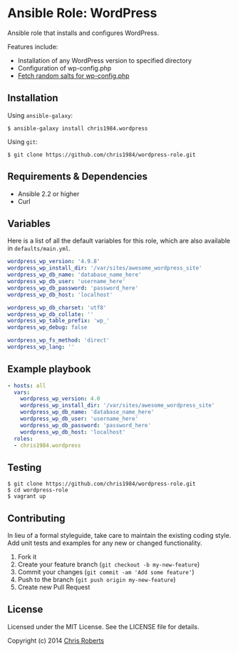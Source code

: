 # Ansible Role: WordPress
  Ansible role that installs and configures WordPress.

Features include:
-   Installation of any WordPress version to specified directory
-   Configuration of wp-config.php
-   [Fetch random salts for wp-config.php](https://api.wordpress.org/secret-key/1.1/salt/)

## Installation

Using `ansible-galaxy`:
```shell
$ ansible-galaxy install chris1984.wordpress
```

Using `git`:
```shell
$ git clone https://github.com/chris1984/wordpress-role.git
```

## Requirements & Dependencies
-   Ansible 2.2 or higher
-   Curl

## Variables
Here is a list of all the default variables for this role, which are also available in `defaults/main.yml`.

```yaml
wordpress_wp_version: '4.9.8'
wordpress_wp_install_dir: '/var/sites/awesome_wordpress_site'
wordpress_wp_db_name: 'database_name_here'
wordpress_wp_db_user: 'username_here'
wordpress_wp_db_password: 'password_here'
wordpress_wp_db_host: 'localhost'

wordpress_wp_db_charset: 'utf8'
wordpress_wp_db_collate: ''
wordpress_wp_table_prefix: 'wp_'
wordpress_wp_debug: false

wordpress_wp_fs_method: 'direct'
wordpress_wp_lang: ''
```

## Example playbook
```yaml
- hosts: all
  vars:
    wordpress_wp_version: 4.0
    wordpress_wp_install_dir: '/var/sites/awesome_wordpress_site'
    wordpress_wp_db_name: 'database_name_here'
    wordpress_wp_db_user: 'username_here'
    wordpress_wp_db_password: 'password_here'
    wordpress_wp_db_host: 'localhost'
  roles:
  - chris1984.wordpress
```

## Testing
```shell
$ git clone https://github.com/chris1984/wordpress-role.git
$ cd wordpress-role
$ vagrant up
```

## Contributing
In lieu of a formal styleguide, take care to maintain the existing coding style. Add unit tests and examples for any new or changed functionality.

1.  Fork it
2.  Create your feature branch (`git checkout -b my-new-feature`)
3.  Commit your changes (`git commit -am 'Add some feature'`)
4.  Push to the branch (`git push origin my-new-feature`)
5.  Create new Pull Request

## License

Licensed under the MIT License. See the LICENSE file for details.

Copyright (c) 2014 [Chris Roberts](http://croberts.us/)
